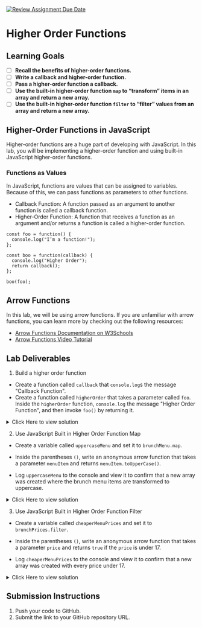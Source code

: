 [![Review Assignment Due Date](https://classroom.github.com/assets/deadline-readme-button-22041afd0340ce965d47ae6ef1cefeee28c7c493a6346c4f15d667ab976d596c.svg)](https://classroom.github.com/a/1MjEPKdA)
# Higher Order Functions

## Learning Goals

- [ ] **Recall the benefits of higher-order functions.**
- [ ] **Write a callback and higher-order function.**
- [ ] **Pass a higher-order function a callback.**
- [ ] **Use the built-in higher-order function `map` to “transform” items in an array and return a new array.**
- [ ] **Use the built-in higher-order function `filter` to “filter” values from an array and return a new array.**

## Higher-Order Functions in JavaScript

Higher-order functions are a huge part of developing with JavaScript. In this lab, you will be implementing a higher-order function and using built-in JavaScript higher-order functions.

### Functions as Values

In JavaScript, functions are values that can be assigned to variables. Because of this, we can pass functions as parameters to other functions.

- Callback Function: A function passed as an argument to another function is called a callback function.
- Higher-Order Function: A function that receives a function as an argument and/or returns a function is called a higher-order function.

```
const foo = function() {
  console.log("I’m a function!");
};

const boo = function(callback) {
  console.log("Higher Order");
  return callback();
};

boo(foo);
```

## Arrow Functions

In this lab, we will be using arrow functions. If you are unfamiliar with arrow functions, you can learn more by checking out the following resources:

- [Arrow Functions Documentation on W3Schools](https://www.w3schools.com/js/js_arrow_function.asp)
- [Arrow Functions Video Tutorial](https://www.youtube.com/watch?v=fRRRkognpOs)

## Lab Deliverables

1. Build a higher order function

- Create a function called `callback` that `console.log`s the message "Callback Function".
- Create a function called `higherOrder` that takes a parameter called `foo`. Inside the `higherOrder` function, `console.log` the message "Higher Order Function", and then invoke `foo()` by returning it.

<details>
  <summary>Click Here to view solution</summary>

```

// 1. Introduction to Higher Order Functions
// Callback function definition
const callback = () => {
  console.log("Callback Function");
};

// Higher Order Function definition
const higherOrder = (foo) => {
console.log("Higher Order Function");
return foo(); // Execute the callback function
};
```

</details>

2. Use JavaScript Built in Higher Order Function Map

- Create a variable called `uppercaseMenu` and set it to `brunchMenu.map`.
- Inside the parentheses `()`, write an anonymous arrow function that takes a parameter `menuItem` and returns `menuItem.toUpperCase()`.

- Log `uppercaseMenu` to the console and view it to confirm that a new array was created where the brunch menu items are transformed to uppercase.

<details>
  <summary>Click Here to view solution</summary>

```
// Map - "Transforms" each item in the array and returns a new array

const uppercaseMenu = brunchMenu.map((menuItem) => menuItem.toUpperCase());
console.log(uppercaseMenu);

// ["EGGS BENEDICT", "HUEVOS RANCHEROS", "FRIED CHICKEN & WAFFLE", "FRIED EGG SANDWICH"]


```

</details>

3. Use JavaScript Built in Higher Order Function Filter

- Create a variable called `cheaperMenuPrices` and set it to `brunchPrices.filter`.

- Inside the parentheses `()`, write an anonymous arrow function that takes a parameter `price` and returns `true` if the `price` is under 17.

- Log `cheaperMenuPrices` to the console and view it to confirm that a new array was created with every price under 17.

<details>
  <summary>Click Here to view solution</summary>

```
// Filter - Returns a new array with items that pass the condition in the callback

const cheaperMenuPrices = brunchPrices.filter((price) => price < 17);
console.log(cheaperMenuPrices);

// [15.0, 16.0, 12.0]


```

</details>

## Submission Instructions

1. Push your code to GitHub.
2. Submit the link to your GitHub repository URL.
